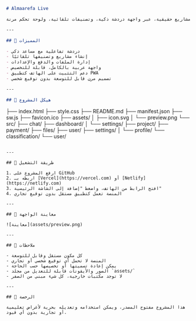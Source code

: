 ```md
# Almaarefa Live

منصة عربية تفاعلية تتيح للمستخدمين تحويل أفكارهم إلى مشاريع حقيقية، عبر واجهة دردشة ذكية، وتصنيفات تلقائية، ولوحة تحكم مرنة.

---

## 🧠 المميزات

- دردشة تفاعلية مع مساعد ذكي
- إنشاء مشاريع وتصنيفها تلقائيًا
- إدارة الملفات والدفع والإعدادات
- واجهة عربية بالكامل، قابلة للتخصيص
- دعم التثبيت على الهاتف كتطبيق PWA
- تصميم مرن قابل للتوسعة بدون توقيع شخصي

---

## 📁 هيكل المشروع

```
├── index.html
├── style.css
├── README.md
├── manifest.json
├── sw.js
├── favicon.ico
├── assets/
│   ├── icon.svg
│   └── preview.png
└── src/
    ├── chat/
    ├── dashboard/
    │   └── settings/
    ├── project/
    ├── payment/
    ├── files/
    ├── user/
    ├── settings/
    │   └── profile/
    └── classification/
        └── user/
```

---

## 🚀 طريقة التشغيل

1. ارفع المشروع على GitHub
2. اربطه بـ [Vercel](https://vercel.com) أو [Netlify](https://netlify.com)
3. افتح الرابط من الهاتف، واضغط "إضافة إلى الشاشة الرئيسية"
4. المنصة تعمل كتطبيق مستقل بدون توقيع تجاري

---

## 📸 معاينة الواجهة

![معاينة](assets/preview.png)

---

## 📌 ملاحظات

- كل مكون مستقل وقابل للتوسعة
- المنصة لا تحمل أي توقيع شخصي أو تجاري
- يمكن إعادة تسميتها أو تخصيصها حسب الحاجة
- الصور والأيقونات قابلة للتعديل من مجلد `assets/`
- لا توجد مكتبات خارجية، كل شيء مبني من الصفر

---

## 📄 الرخصة

هذا المشروع مفتوح المصدر، ويمكن استخدامه وتعديله بحرية لأغراض تعليمية أو تجارية بدون أي قيود.
```
